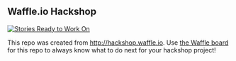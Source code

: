 ## Waffle.io Hackshop

[![Stories Ready to Work On](https://badge.waffle.io/GovInTrenches/HackShopTestDriveOrg.svg?label=ready&title=Cards%20Ready%20To%20Work%20On)](https://waffle.io/GovInTrenches/HackShopTestDriveOrg)

This repo was created from http://hackshop.waffle.io. Use [the Waffle board](https://waffle.io/GovInTrenches/HackShopTestDriveOrg) for this repo to always know what to do next for your hackshop project!